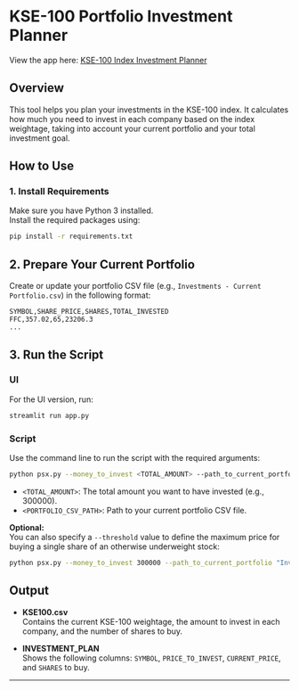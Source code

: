 # KSE-100 Portfolio Investment Planner

View the app here: [KSE-100 Index Investment Planner](https://kse100index.streamlit.app/)

## Overview

This tool helps you plan your investments in the KSE-100 index. It calculates how much you need to invest in each company based on the index weightage, taking into account your current portfolio and your total investment goal.

## How to Use

### 1. Install Requirements

Make sure you have Python 3 installed.  
Install the required packages using:

```sh
pip install -r requirements.txt
```

## 2. Prepare Your Current Portfolio

Create or update your portfolio CSV file (e.g., `Investments - Current Portfolio.csv`) in the following format:

```
SYMBOL,SHARE_PRICE,SHARES,TOTAL_INVESTED
FFC,357.02,65,23206.3
...
```

## 3. Run the Script

### UI
For the UI version, run:
```sh
streamlit run app.py
```

### Script
Use the command line to run the script with the required arguments:

```sh
python psx.py --money_to_invest <TOTAL_AMOUNT> --path_to_current_portfolio "<PORTFOLIO_CSV_PATH>"
```

- `<TOTAL_AMOUNT>`: The total amount you want to have invested (e.g., 300000).
- `<PORTFOLIO_CSV_PATH>`: Path to your current portfolio CSV file.

**Optional:**  
You can also specify a `--threshold` value to define the maximum price for buying a single share of an otherwise underweight stock:

```sh
python psx.py --money_to_invest 300000 --path_to_current_portfolio "Investments - Current Portfolio.csv" --threshold 100
```


## Output

- **KSE100.csv**  
  Contains the current KSE-100 weightage, the amount to invest in each company, and the number of shares to buy.

- **INVESTMENT_PLAN**  
  Shows the following columns: `SYMBOL`, `PRICE_TO_INVEST`, `CURRENT_PRICE`, and `SHARES` to buy.

---

